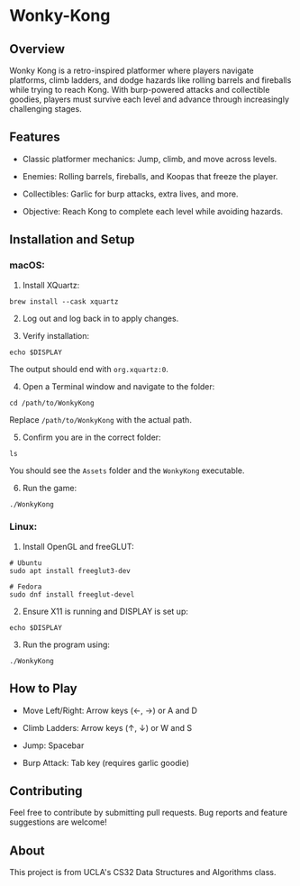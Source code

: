 # Wonky-Kong

## Overview

Wonky Kong is a retro-inspired platformer where players navigate platforms, climb ladders, and dodge hazards like rolling barrels and fireballs while trying to reach Kong. With burp-powered attacks and collectible goodies, players must survive each level and advance through increasingly challenging stages.

## Features

- Classic platformer mechanics: Jump, climb, and move across levels.

- Enemies: Rolling barrels, fireballs, and Koopas that freeze the player.

- Collectibles: Garlic for burp attacks, extra lives, and more.

- Objective: Reach Kong to complete each level while avoiding hazards.

## Installation and Setup

### macOS:

1. Install XQuartz:

```
brew install --cask xquartz
```

2. Log out and log back in to apply changes.

3. Verify installation:

```
echo $DISPLAY
```

The output should end with `org.xquartz:0`.

4. Open a Terminal window and navigate to the folder:

```
cd /path/to/WonkyKong
```

Replace `/path/to/WonkyKong` with the actual path.

5. Confirm you are in the correct folder:

```
ls
```

You should see the `Assets` folder and the `WonkyKong` executable.

6. Run the game:

```
./WonkyKong
```

### Linux:

1. Install OpenGL and freeGLUT:

```
# Ubuntu
sudo apt install freeglut3-dev

# Fedora
sudo dnf install freeglut-devel
```
2. Ensure X11 is running and DISPLAY is set up:

```
echo $DISPLAY
```

3. Run the program using:

```
./WonkyKong
```

## How to Play

- Move Left/Right: Arrow keys (←, →) or A and D

- Climb Ladders: Arrow keys (↑, ↓) or W and S

- Jump: Spacebar

- Burp Attack: Tab key (requires garlic goodie)

## Contributing

Feel free to contribute by submitting pull requests. Bug reports and feature suggestions are welcome!

## About

This project is from UCLA's CS32 Data Structures and Algorithms class.

